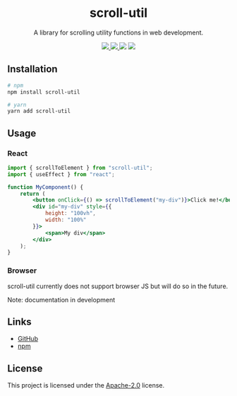 <h1 align="center">scroll-util</h1>
<p align="center">
    A library for scrolling utility functions in web development.
</p>

<div align="center">
    <a href="https://npmjs.com/package/scroll-util">
        <img src="https://img.shields.io/npm/v/scroll-util?color=red&logo=npm&style=for-the-badge">
    </a>
    <a href="https://github.com/r1zyn/scroll-util/blob/master/LICENSE">
        <img src="https://img.shields.io/github/license/r1zyn/scroll-util?color=yellow&logo=apache&style=for-the-badge" />
    </a>
    <img src="https://img.shields.io/github/languages/top/r1zyn/scroll-util?logo=typescript&style=for-the-badge" />
    <img src="https://img.shields.io/github/last-commit/r1zyn/scroll-util?logo=github&style=for-the-badge" />
</div>

## Installation

```sh
# npm
npm install scroll-util

# yarn
yarn add scroll-util
```

## Usage

### React

```jsx
import { scrollToElement } from "scroll-util";
import { useEffect } from "react";

function MyComponent() {
    return (
        <button onClick={() => scrollToElement("my-div")}>Click me!</button>
        <div id="my-div" style={{
            height: "100vh",
            width: "100%"
        }}>
            <span>My div</span>
        </div>
    );
}
```

### Browser

scroll-util currently does not support browser JS but will do so in the future.

Note: documentation in development

## Links

* [GitHub](https://github.com/r1zyn/scroll-util)
* [npm](https://www.npmjs.com/package/scroll-util)

## License

This project is licensed under the [Apache-2.0](https://github.com/r1zyn/scroll-util/blob/master/LICENSE) license.
